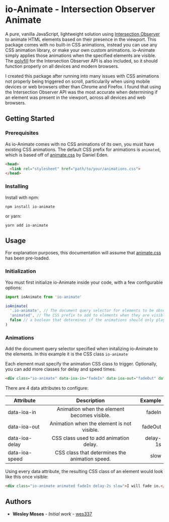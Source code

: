 # io-Animate - Intersection Observer Animate

A pure, vanilla JavaScript, lightweight solution using [Intersection Observer](https://developer.mozilla.org/en-US/docs/Web/API/Intersection_Observer_API) to animate HTML elements based on their presence in the viewport. This package comes with no built-in CSS animations, instead you can use any CSS animation library, or make your own custom animations. io-Animate simply applies those animations when the specified elements are visible. The [polyfill](https://github.com/w3c/IntersectionObserver/tree/master/polyfill) for the Intersection Observer API is also included, so it should function properly on all devices and modern browsers.

I created this package after running into many issues with CSS animations not properly being triggered on scroll, particularily when using mobile devices or web browsers other than Chrome and Firefox. I found that using the Intersection Observer API was the most accurate when determining if an element was present in the viewport, across all devices and web browsers.

## Getting Started

### Prerequisites

As io-Animate comes with no CSS animations of its own, you must have existing CSS animations. The default CSS prefix for animations is `animated`, which is based off of [animate.css](https://github.com/daneden/animate.css) by Daniel Eden.

```html
<head>
  <link rel="stylesheet" href="path/to/your/animations.css">
</head>
```

### Installing

Install with npm:

```
npm install io-animate
```

or yarn:

```
yarn add io-animate
```

## Usage

For explanation purposes, this documentation will assume that [animate.css](https://github.com/daneden/animate.css) has been pre-loaded.

### Initialization

You must first initialize io-Animate inside your code, with a few configurable options:

```javascript
import ioAnimate from 'io-animate'

ioAnimate(
  '.io-animate', // The document query selector for elements to be observed
  'animated', // The CSS prefix to add to elements when they are visible.
  false // a boolean that determines if the animations should only play once
)
```

### Animations

Add the document query selector specified when initalizing io-Animate to the elements. In this example it is the CSS class `io-animate`

Each element must specify the animation CSS class to trigger. Optionally, you can add more classes for delay and speed times.

```html
<div class="io-animate" data-ioa-in="fadeIn" data-ioa-out="fadeOut" data-ioa-delay="delay-1s" data-ioa-speed="slow">Once visible, this div will fade in slowly after a 1 second delay, and will fade out while scrolling out.</div>
```

There are 4 data attributes to configure:

| Attribute     | Description   | Example  |
| ------------- |:-------------:| --------:|
| data-ioa-in   | Animation when the element becomes visible. | fadeIn |
| data-ioa-out  | Animation when the element is not visible. | fadeOut |
| data-ioa-delay | CSS class used to add animation delay. | delay-1s |
| data-ioa-speed | CSS class that determines the animation speed. | slow |

Using every data attribute, the resulting CSS class of an element would look like this once visible:

```html
<div class="io-animate animated fadeIn delay-2s slow">I will fade in.</div>
```

## Authors

* **Wesley Moses** - *Initial work* - [wes337](https://github.com/wes337)
